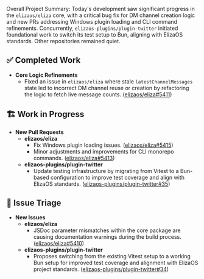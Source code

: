 Overall Project Summary:
Today's development saw significant progress in the `elizaos/eliza` core, with a critical bug fix for DM channel creation logic and new PRs addressing Windows plugin loading and CLI command refinements. Concurrently, `elizaos-plugins/plugin-twitter` initiated foundational work to switch its test setup to Bun, aligning with ElizaOS standards. Other repositories remained quiet.

## ✅ Completed Work
*   **Core Logic Refinements**
    *   Fixed an issue in `elizaos/eliza` where stale `latestChannelMessages` state led to incorrect DM channel reuse or creation by refactoring the logic to fetch live message counts. ([elizaos/eliza#5411](https://github.com/elizaos/eliza/pull/5411))

## 🏗️ Work in Progress
*   **New Pull Requests**
    *   **elizaos/eliza**
        *   Fix Windows plugin loading issues. ([elizaos/eliza#5415](https://github.com/elizaos/eliza/pull/5415))
        *   Minor adjustments and improvements for CLI monorepo commands. ([elizaos/eliza#5413](https://github.com/elizaos/eliza/pull/5413))
    *   **elizaos-plugins/plugin-twitter**
        *   Update testing infrastructure by migrating from Vitest to a Bun-based configuration to improve test coverage and align with ElizaOS standards. ([elizaos-plugins/plugin-twitter#35](https://github.com/elizaos-plugins/plugin-twitter/pull/35))

## 🐞 Issue Triage
*   **New Issues**
    *   **elizaos/eliza**
        *   JSDoc parameter mismatches within the core package are causing documentation warnings during the build process. ([elizaos/eliza#5410](https://github.com/elizaos/eliza/issues/5410))
    *   **elizaos-plugins/plugin-twitter**
        *   Proposes switching from the existing Vitest setup to a working Bun setup for improved test coverage and alignment with ElizaOS project standards. ([elizaos-plugins/plugin-twitter#34](https://github.com/elizaos-plugins/plugin-twitter/issues/34))